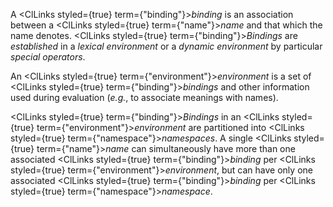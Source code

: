 



A <ClLinks styled={true} term={"binding"}><i>binding</i></ClLinks> is an association between a <ClLinks styled={true} term={"name"}><i>name</i></ClLinks> and that which the name denotes. <ClLinks styled={true} term={"binding"}><i>Bindings</i></ClLinks> are *established* in a *lexical environment* or a *dynamic environment* by particular *special operators*. 



An <ClLinks styled={true} term={"environment"}><i>environment</i></ClLinks> is a set of <ClLinks styled={true} term={"binding"}><i>bindings</i></ClLinks> and other information used during evaluation (*e.g.*, to associate meanings with names). 



<ClLinks styled={true} term={"binding"}><i>Bindings</i></ClLinks> in an <ClLinks styled={true} term={"environment"}><i>environment</i></ClLinks> are partitioned into <ClLinks styled={true} term={"namespace"}><i>namespaces</i></ClLinks>. A single <ClLinks styled={true} term={"name"}><i>name</i></ClLinks> can simultaneously have more than one associated <ClLinks styled={true} term={"binding"}><i>binding</i></ClLinks> per <ClLinks styled={true} term={"environment"}><i>environment</i></ClLinks>, but can have only one associated <ClLinks styled={true} term={"binding"}><i>binding</i></ClLinks> per <ClLinks styled={true} term={"namespace"}><i>namespace</i></ClLinks>. 



